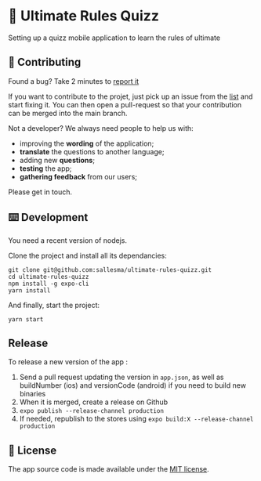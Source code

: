 # 🥏 Ultimate Rules Quizz
Setting up a quizz mobile application to learn the rules of ultimate


## 👏 Contributing

Found a bug? Take 2 minutes to [report it](https://github.com/sallesma/ultimate-rules-quizz/issues/new)

If you want to contribute to the projet, just pick up an issue from the [list](https://github.com/sallesma/ultimate-rules-quizz/issues) and start fixing it. You can then open a pull-request so that your contribution can be merged into the main branch.

Not a developer? We always need people to help us with:

- improving the **wording** of the application;
- **translate** the questions to another language;
- adding new **questions**;
- **testing** the app;
- **gathering feedback** from our users;

Please get in touch.


## ⌨️ Development

You need a recent version of nodejs.

Clone the project and install all its dependancies:

```
git clone git@github.com:sallesma/ultimate-rules-quizz.git
cd ultimate-rules-quizz
npm install -g expo-cli
yarn install
```

And finally, start the project:
```
yarn start
```


## Release

To release a new version of the app :

1. Send a pull request updating the version in `app.json`, as well as buildNumber (ios) and versionCode (android) if you need to build new binaries
2. When it is merged, create a release on Github
3. `expo publish --release-channel production`
4. If needed, republish to the stores using `expo build:X --release-channel production`


## 📜 License

The app source code is made available under the [MIT license](LICENSE).
